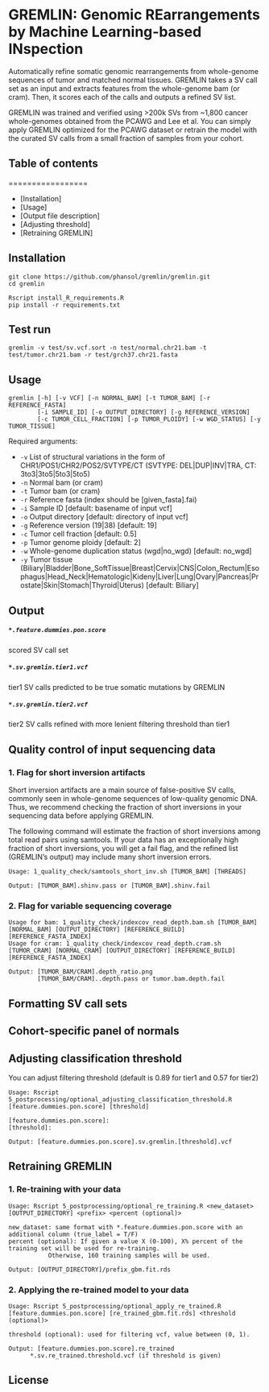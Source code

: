 # GREMLIN: Genomic REarrangements by Machine Learning-based INspection

Automatically refine somatic genomic rearrangements from whole-genome sequences of tumor and matched normal tissues. GREMLIN takes a SV call set as an input and extracts features from the whole-genome bam (or cram). Then, it scores each of the calls and outputs a refined SV list.

GREMLIN was trained and verified using >200k SVs from ~1,800 cancer whole-genomes obtained from the PCAWG and Lee et al. You can simply apply GREMLIN optimized for the PCAWG dataset or retrain the model with the curated SV calls from a small fraction of samples from your cohort.

## Table of contents
=================

  * [Installation]
  * [Usage]
  * [Output file description]
  * [Adjusting threshold]
  * [Retraining GREMLIN]

## Installation
```
git clone https://github.com/phansol/gremlin/gremlin.git
cd gremlin

Rscript install_R_requirements.R
pip install -r requirements.txt
```

## Test run
```
gremlin -v test/sv.vcf.sort -n test/normal.chr21.bam -t test/tumor.chr21.bam -r test/grch37.chr21.fasta
```

## Usage
```
gremlin [-h] [-v VCF] [-n NORMAL_BAM] [-t TUMOR_BAM] [-r REFERENCE_FASTA]
        [-i SAMPLE_ID] [-o OUTPUT_DIRECTORY] [-g REFERENCE_VERSION]
        [-c TUMOR_CELL_FRACTION] [-p TUMOR_PLOIDY] [-w WGD_STATUS] [-y TUMOR_TISSUE]
```
Required arguments:
* ``-v`` List of structural variations in the form of CHR1/POS1/CHR2/POS2/SVTYPE/CT
         (SVTYPE: DEL|DUP|INV|TRA, CT: 3to3|3to5|5to3|5to5)
* ``-n`` Normal bam (or cram)
* ``-t`` Tumor bam (or cram)
* ``-r`` Reference fasta (index should be [given_fasta].fai)
* ``-i`` Sample ID [default: basename of input vcf]
* ``-o`` Output directory [default: directory of input vcf]
* ``-g`` Reference version (19|38) [default: 19]
* ``-c`` Tumor cell fraction [default: 0.5]
* ``-p`` Tumor genome ploidy [default: 2]
* ``-w`` Whole-genome duplication status (wgd|no_wgd) [default: no_wgd]
* ``-y`` Tumor tissue (Biliary|Bladder|Bone_SoftTissue|Breast|Cervix|CNS|Colon_Rectum|Esophagus|Head_Neck|Hematologic|Kideny|Liver|Lung|Ovary|Pancreas|Prostate|Skin|Stomach|Thyroid|Uterus) [default: Biliary] 

## Output
##### ``*.feature.dummies.pon.score``
scored SV call set

##### ``*.sv.gremlin.tier1.vcf``
tier1 SV calls predicted to be true somatic mutations by GREMLIN

##### ``*.sv.gremlin.tier2.vcf``
tier2 SV calls refined with more lenient filtering threshold than tier1

## Quality control of input sequencing data
### 1. Flag for short inversion artifacts
Short inversion artifacts are a main source of false-positive SV calls, commonly seen in whole-genome sequences of low-quality genomic DNA. Thus, we recommend checking the fraction of short inversions in your sequencing data before applying GREMLIN. 

The following command will estimate the fraction of short inversions among total read pairs using samtools. If your data has an exceptionally high fraction of short inversions, you will get a fail flag, and the refined list (GREMLIN’s output) may include many short inversion errors.
```
Usage: 1_quality_check/samtools_short_inv.sh [TUMOR_BAM] [THREADS]

Output: [TUMOR_BAM].shinv.pass or [TUMOR_BAM].shinv.fail
```

### 2. Flag for variable sequencing coverage

```
Usage for bam: 1_quality_check/indexcov_read_depth.bam.sh [TUMOR_BAM] [NORMAL_BAM] [OUTPUT_DIRECTORY] [REFERENCE_BUILD] [REFERENCE_FASTA_INDEX]
Usage for cram: 1_quality_check/indexcov_read_depth.cram.sh [TUMOR_CRAM] [NORMAL_CRAM] [OUTPUT_DIRECTORY] [REFERENCE_BUILD] [REFERENCE_FASTA_INDEX]

Output: [TUMOR_BAM/CRAM].depth_ratio.png
        [TUMOR_BAM/CRAM]..depth.pass or tumor.bam.depth.fail
```

## Formatting SV call sets

## Cohort-specific panel of normals 


## Adjusting classification threshold
You can adjust filtering threshold (default is 0.89 for tier1 and 0.57 for tier2)
```
Usage: Rscript 5_postprocessing/optional_adjusting_classification_threshold.R [feature.dummies.pon.score] [threshold]

[feature.dummies.pon.score]: 
[threshold]: 

Output: [feature.dummies.pon.score].sv.gremlin.[threshold].vcf
```


## Retraining GREMLIN
### 1. Re-training with your data
```
Usage: Rscript 5_postprocessing/optional_re_training.R <new_dataset> [OUTPUT_DIRECTORY] <prefix> <percent (optional)>

new_dataset: same format with *.feature.dummies.pon.score with an additional column (true_label = T/F)
percent (optional): If given a value X (0-100), X% percent of the training set will be used for re-training. 
		   Otherwise, 160 training samples will be used.

Output: [OUTPUT_DIRECTORY]/prefix_gbm.fit.rds
```
### 2. Applying the re-trained model to your data
```
Usage: Rscript 5_postprocessing/optional_apply_re_trained.R [feature.dummies.pon.score] [re_trained_gbm.fit.rds] <threshold (optional)>

threshold (optional): used for filtering vcf, value between (0, 1).

Output: [feature.dummies.pon.score].re_trained
	  *.sv.re_trained.threshold.vcf (if threshold is given)
```

## License
